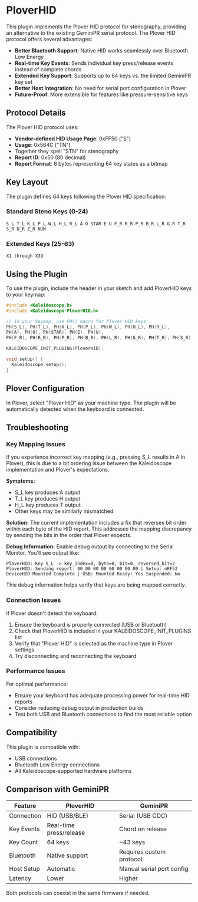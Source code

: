 # PloverHID

This plugin implements the Plover HID protocol for stenography, providing an alternative to the existing GeminiPR serial protocol. The Plover HID protocol offers several advantages:

- **Better Bluetooth Support**: Native HID works seamlessly over Bluetooth Low Energy
- **Real-time Key Events**: Sends individual key press/release events instead of complete chords
- **Extended Key Support**: Supports up to 64 keys vs. the limited GeminiPR key set
- **Better Host Integration**: No need for serial port configuration in Plover
- **Future-Proof**: More extensible for features like pressure-sensitive keys

## Protocol Details

The Plover HID protocol uses:
- **Vendor-defined HID Usage Page**: 0xFF50 ("S")
- **Usage**: 0x564C ("TN") 
- Together they spell "STN" for stenography
- **Report ID**: 0x50 (80 decimal)
- **Report Format**: 8 bytes representing 64 key states as a bitmap

## Key Layout

The plugin defines 64 keys following the Plover HID specification:

### Standard Steno Keys (0-24)
```
S_L T_L K_L P_L W_L H_L R_L A O STAR E U F_R R_R P_R B_R L_R G_R T_R S_R D_R Z_R NUM
```

### Extended Keys (25-63)
```
X1 through X39
```

## Using the Plugin

To use the plugin, include the header in your sketch and add PloverHID keys to your keymap:

```c++
#include <Kaleidoscope.h>
#include <Kaleidoscope-PloverHID.h>

// In your keymap, use PH() macro for Plover HID keys:
PH(S_L), PH(T_L), PH(K_L), PH(P_L), PH(W_L), PH(H_L), PH(R_L),
PH(A), PH(O), PH(STAR), PH(E), PH(U),
PH(F_R), PH(R_R), PH(P_R), PH(B_R), PH(L_R), PH(G_R), PH(T_R), PH(S_R), PH(D_R), PH(Z_R), PH(NUM)

KALEIDOSCOPE_INIT_PLUGINS(PloverHID);

void setup() {
  Kaleidoscope.setup();
}
```

## Plover Configuration

In Plover, select "Plover HID" as your machine type. The plugin will be automatically detected when the keyboard is connected.

## Troubleshooting

### Key Mapping Issues

If you experience incorrect key mapping (e.g., pressing S_L results in A in Plover), this is due to a bit ordering issue between the Kaleidoscope implementation and Plover's expectations.

**Symptoms:**
- S_L key produces A output
- T_L key produces H output  
- H_L key produces T output
- Other keys may be similarly mismatched

**Solution:**
The current implementation includes a fix that reverses bit order within each byte of the HID report. This addresses the mapping discrepancy by sending the bits in the order that Plover expects.

**Debug Information:**
Enable debug output by connecting to the Serial Monitor. You'll see output like:
```
PloverHID: Key S_L -> key_index=0, byte=0, bit=0, reversed_bit=7
PloverHID: Sending report: 80 00 00 00 00 00 00 00 | Setup: nRF52 DeviceHID Mounted Complete | USB: Mounted Ready: Yes Suspended: No
```

This debug information helps verify that keys are being mapped correctly.

### Connection Issues

If Plover doesn't detect the keyboard:
1. Ensure the keyboard is properly connected (USB or Bluetooth)
2. Check that PloverHID is included in your KALEIDOSCOPE_INIT_PLUGINS list
3. Verify that "Plover HID" is selected as the machine type in Plover settings
4. Try disconnecting and reconnecting the keyboard

### Performance Issues

For optimal performance:
- Ensure your keyboard has adequate processing power for real-time HID reports
- Consider reducing debug output in production builds
- Test both USB and Bluetooth connections to find the most reliable option

## Compatibility

This plugin is compatible with:
- USB connections
- Bluetooth Low Energy connections  
- All Kaleidoscope-supported hardware platforms

## Comparison with GeminiPR

| Feature | PloverHID | GeminiPR |
|---------|-----------|----------|
| Connection | HID (USB/BLE) | Serial (USB CDC) |
| Key Events | Real-time press/release | Chord on release |
| Key Count | 64 keys | ~43 keys |
| Bluetooth | Native support | Requires custom protocol |
| Host Setup | Automatic | Manual serial port config |
| Latency | Lower | Higher |

Both protocols can coexist in the same firmware if needed.
